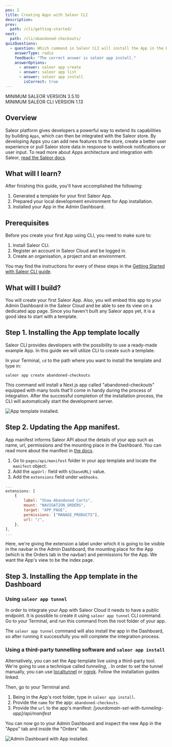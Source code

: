 ```yaml
---
pos: 2
title: Creating Apps with Saleor CLI
description:
prev:
  path: /cli/getting-started/
next:
  path: /cli/abandoned-checkouts/
quizQuestions:
  - question: Which command in Saleor CLI will install the App in the Dashboard?
    answerType: radio
    feedback: "The correct answer is saleor app install."
    answerOptions:
      - answer: saleor app create
      - answer: saleor app list
      - answer: saleor app install
        isCorrect: true
---
```


MINIMUM SALEOR VERSION
3.5.10<br/>
MINIMUM SALEOR CLI VERSION
1.13

## Overview

Saleor platform gives developers a powerful way to extend its capabilities by building `Apps`, which can then be integrated with the Saleor store. By developing Apps you can add new features to the store, create a better user experience or pull Saleor store data in response to webhook notifications or user input. To read more about Apps architecture and integration with Saleor, [read the Saleor docs](https://docs.saleor.io/docs/3.x/developer/extending/apps/key-concepts).

## What will I learn?

After finishing this guide, you'll have accomplished the following:

1. Generated a template for your first Saleor App.
2. Prepared your local development environment for App installation.
3. Installed your App in the Admin Dashboard.

## Prerequisites

Before you create your first App using CLI, you need to make sure to:

1. Install Saleor CLI.
2. Register an account in Saleor Cloud and be logged in.
3. Create an organisation, a project and an environment.

You may find the instructions for every of these steps in the [Getting Started with Saleor CLI guide](/cli/getting-started).

## What will I build?

You will create your first Saleor App. Also, you will embed this app to your Admin Dashboard in the Saleor Cloud and be able to see its view on a dedicated app page. Since you haven't built any Saleor apps yet, it is a good idea to start with a template.

## Step 1. Installing the App template locally

Saleor CLI provides developers with the possibility to use a ready-made example App. In this guide we will utilize CLI to create such a template.

In your Terminal, `cd` to the path where you want to install the template and type in:

`saleor app create abandoned-checkouts`

This command will install a Next.js app called "abandoned-checkouts" equipped with many tools that'll come in handy during the process of integration. After the successful completion of the installation process, the CLI will automatically start the development server.

![App template installed.](/images/app-template.png)

## Step 2. Updating the App manifest.

App manifest informs Saleor API about the details of your app such as name, url, permissions and the mounting place in the Dashboard. You can read more about the manifest in [the docs](https://docs.saleor.io/docs/3.x/developer/extending/apps/manifest).

1. Go to `pages/api/manifest` folder in your app template and locate the `manifest` object.
2. Add the `appUrl:` field with `${baseURL}` value.
3. Add the `extensions` field under `webhooks`.

```jsx
...
extensions: [
	{
		label: "Show Abandoned Carts",
		mount: "NAVIGATION_ORDERS",
		target: "APP_PAGE",
		permissions: ["MANAGE_PRODUCTS"],
		url: "/",
	},
],
...
```

Here, we're giving the extension a label under which it is going to be visible in the navbar in the Admin Dashboard, the mounting place for the App (which is the Orders tab in the navbar) and permissions for the App. We want the App's view to be the index page.

## Step 3. Installing the App template in the Dashboard

### Using `saleor app tunnel`

In order to integrate your App with Saleor Cloud it needs to have a public endpoint. It is possible to create it using `saleor app tunnel` CLI command. Go to your Terminal, and run this command from the root folder of your app.

The `saleor app tunnel` command will also install the app in the Dashboard, so after running it successfully you will complete the integration process.

### Using a third-party tunnelling software and `saleor app install` 

Alternatively, you can set the App template live using a third-party tool. We're going to use a technique called _tunneling_, . In order to set the tunnel manually, you can use [localtunnel](https://theboroer.github.io/localtunnel-www/) or [ngrok](https://ngrok.com/). Follow the installation guides linked.

Then, go to your Terminal and:

1. Being in the App's root folder, type in `saleor app install`.
2. Provide the `name` for the app: `abandoned-checkouts`.
3. Provide the `url` to the app's manifest: _[yourdomain-set-with-tunneling-app]/api/manifest_

You can now go to your Admin Dashboard and inspect the new App in the "Apps" tab and inside the "Orders" tab.

![Admin Dashboard with App installed.](/images/app-installed.png)
